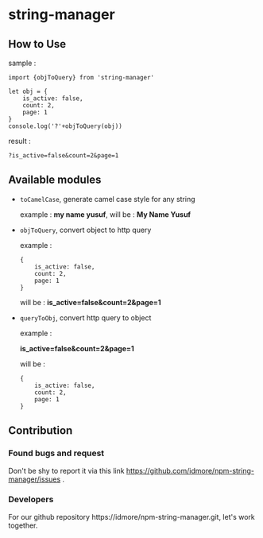 # string-manager

## How to Use 
sample :
```
import {objToQuery} from 'string-manager'

let obj = {
    is_active: false,
    count: 2,
    page: 1
}
console.log('?'+objToQuery(obj))
```
result :
```
?is_active=false&count=2&page=1
```
## Available modules 
- `toCamelCase`, generate camel case style for any string 

    example : **my name yusuf**, will be : **My Name Yusuf**

- `objToQuery`, convert object to http query 

    example :

    ```
    {
        is_active: false,
        count: 2,
        page: 1
    }

    ```
    will be : **is_active=false&count=2&page=1**

- `queryToObj`, convert http query to object

    example : 

    **is_active=false&count=2&page=1**

    will be :
    ```
    {
        is_active: false,
        count: 2,
        page: 1
    }
    ```

## Contribution

### Found bugs and request
Don't be shy to report it via this link https://github.com/idmore/npm-string-manager/issues .

### Developers
For our github repository https://idmore/npm-string-manager.git, let's work together.